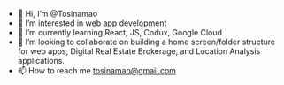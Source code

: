 - 👋 Hi, I’m @Tosinamao
- 👀 I’m interested in web app development
- 🌱 I’m currently learning React, JS, Codux, Google Cloud
- 💞️ I’m looking to collaborate on building a home screen/folder structure for web apps, Digital Real Estate Brokerage, and Location Analysis applications.  
- 📫 How to reach me tosinamao@gmail.com

<!---
Tosinamao/Tosinamao is a ✨ special ✨ repository because its `README.md` (this file) appears on your GitHub profile.
You can click the Preview link to take a look at your changes.
--->

